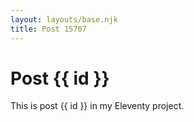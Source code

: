 ```yaml
---
layout: layouts/base.njk
title: Post 15707
---
```


# Post {{ id }}

This is post {{ id }} in my Eleventy project.
